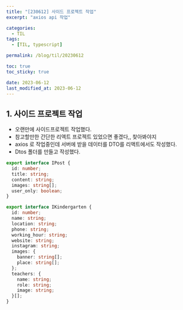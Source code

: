 ```yaml
---
title: "[230612] 사이드 프로젝트 작업"
excerpt: "axios api 작업"

categories:
  - TIL
tags:
  - [TIL, typescript]

permalink: /blog/til/20230612

toc: true
toc_sticky: true

date: 2023-06-12
last_modified_at: 2023-06-12
---
```


## 1. 사이드 프로젝트 작업

- 오랜만에 사이드프로젝트 작업했다.
- 참고할만한 간단한 리액트 프로젝트 있었으면 좋겠다,, 찾아봐야지
- axios 로 작업중인데 서버에 받을 데이터를 DTO를 리액트에서도 작성했다.
- Dtos 폴더를 만들고 작성했다.

```typescript
export interface IPost {
  id: number;
  title: string;
  content: string;
  images: string[];
  user_only: boolean;
}

export interface IKindergarten {
  id: number;
  name: string;
  location: string;
  phone: string;
  working_hour: string;
  website: string;
  instagram: string;
  images: {
    banner: string[];
    place: string[];
  };
  teachers: {
    name: string;
    role: string;
    image: string;
  }[];
}
```

